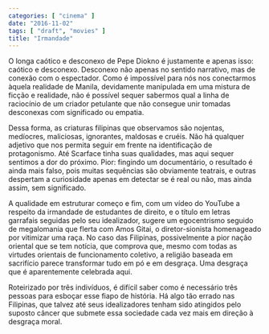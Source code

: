 ```yaml
---
categories: [ "cinema" ]
date: "2016-11-02"
tags: [ "draft", "movies" ]
title: "Irmandade"
---
```

O longa caótico e desconexo de Pepe Diokno é justamente e apenas isso:
caótico e desconexo. Desconexo não apenas no sentido narrativo, mas de
conexão com o espectador. Como é impossível para nós nos conectarmos
àquela realidade de Manila, devidamente manipulada em uma mistura de
ficção e realidade, não é possível sequer sabermos qual a linha
de raciocínio de um criador petulante que não consegue unir tomadas
desconexas com significado ou empatia.

Dessa forma, as criaturas filipinas que observamos são nojentas,
medíocres, maliciosas, ignorantes, maldosas e cruéis. Não há
qualquer adjetivo que nos permita seguir em frente na identificação
de protagonismo. Até Scarface tinha suas qualidades, mas aqui sequer
sentimos a dor do próximo. Pior: fingindo um documentário, o resultado
é ainda mais falso, pois muitas sequências são obviamente teatrais,
e outras despertam a curiosidade apenas em detectar se é real ou não,
mas ainda assim, sem significado.

A qualidade em estruturar começo e fim, com um vídeo do YouTube a
respeito da irmandade de estudantes de direito, e o título em letras
garrafais seguidas pelo seu idealizador, sugere um egocentrismo seguido
de megalomania que flerta com Amos Gitai, o diretor-sionista homenageado
por vitimizar uma raça. No caso das Filipinas, possivelmente a pior
nação oriental que se tem notícia, que comprova que, mesmo com todas
as virtudes orientais de funcionamento coletivo, a religião baseada em
sacrifício parece transformar tudo em pó e em desgraça. Uma desgraça
que é aparentemente celebrada aqui.

Roteirizado por três indivíduos, é difícil saber como é necessário
três pessoas para esboçar esse fiapo de história. Há algo tão
errado nas Filipinas, que talvez até seus idealizadores tenham sido
atingidos pelo suposto câncer que submete essa sociedade cada vez mais
em direção à desgraça moral.
